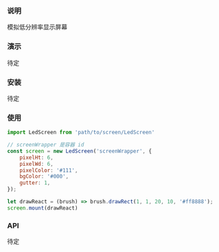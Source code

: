 ### 说明
模拟低分辨率显示屏幕

### 演示
待定

### 安装
待定

### 使用
``` javascript
import LedScreen from 'path/to/screen/LedScreen'

// screenWrapper 是容器 id
const screen = new LedScreen('screenWrapper', {
    pixelHt: 6,
    pixelWd: 6,
    pixelColor: '#111',
    bgColor: '#000',
    gutter: 1,
});

let drawReact = (brush) => brush.drawRect(1, 1, 20, 10, '#ff8888');
screen.mount(drawReact)
```

### API
待定
